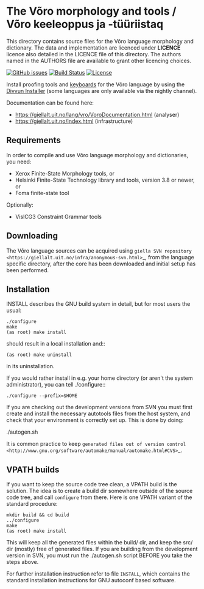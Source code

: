  The Võro morphology and tools / Võro keeleoppus ja -tüüriistaq
================================================================

This directory contains source files for the Võro language morphology
and dictionary. The data and implementation are licenced under __LICENCE__
licence also detailed in the LICENCE file of this directory. The authors named
in the AUTHORS file are available to grant other licencing choices.

[![GitHub issues](https://img.shields.io/github/issues-raw/giellalt/lang-vro)](https://github.com/giellalt/lang-vro/issues)
[![Build Status](https://github.com/giellalt/lang-vro/workflows/Build%20Speller%20Archives%20and%20Bundles/badge.svg)](https://github.com/giellalt/lang-vro/actions)
[![License](https://img.shields.io/github/license/giellalt/template-lang-vro)](https://raw.githubusercontent.com/giellalt/lang-vro/develop/LICENSE)

Install proofing tools and [keyboards](https://github.com/giellalt/keyboard-vro)
for the Võro language by using the [Divvun Installer](http://divvun.no)
(some languages are only available via the nightly channel).

Documentation can be found here:

* https://giellalt.uit.no/lang/vro/VoroDocumentation.html (analyser)
* https://giellalt.uit.no/index.html (infrastructure)

Requirements
------------

In order to compile and use Võro language morphology and dictionaries,
you need:

* Xerox Finite-State Morphology tools, or
* Helsinki Finite-State Technology library and tools, version 3.8 or newer, or
* Foma finite-state tool

Optionally:

* VislCG3 Constraint Grammar tools

Downloading
-----------

The Võro language sources can be acquired using `giella SVN
repository <https://giellalt.uit.no/infra/anonymous-svn.html>`_, from the
language specific directory, after the core has been downloaded and initial
setup has been performed.

Installation
------------

INSTALL describes the GNU build system in detail, but for most users the usual:

	./configure
	make
	(as root) make install

should result in a local installation and::

	(as root) make uninstall

in its uninstallation.

If you would rather install in e.g. your home directory
(or aren't the system administrator), you can tell ./configure::

    ./configure --prefix=$HOME

If you are checking out the development versions from SVN you must first create
and install the necessary autotools files from the host system, and check that
your environment is correctly set up. This is done by doing:

  ./autogen.sh

It is common practice to keep `generated files out of version control
<http://www.gnu.org/software/automake/manual/automake.html#CVS>`_.

VPATH builds
------------

If you want to keep the source code tree clean, a VPATH build is the solution.
The idea is to create a build dir somewhere outside of the source code tree,
and call `configure` from there. Here is one VPATH variant of the standard
procedure:

	mkdir build && cd build
	../configure
	make
	(as root) make install

This will keep all the generated files within the build/ dir, and keep the src/
dir (mostly) free of generated files. If you are building from the development
version in SVN, you must run the ./autogen.sh script BEFORE you take the steps
above.

For further installation instruction refer to file ``INSTALL``, which contains
the standard installation instructions for GNU autoconf based software.
